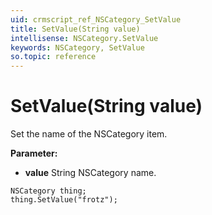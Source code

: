 ```yaml
---
uid: crmscript_ref_NSCategory_SetValue
title: SetValue(String value)
intellisense: NSCategory.SetValue
keywords: NSCategory, SetValue
so.topic: reference
---
```


# SetValue(String value)

Set the name of the NSCategory item.

**Parameter:** 
 - **value** String NSCategory name.

```crmscript
NSCategory thing;
thing.SetValue("frotz");
```

